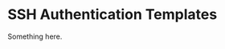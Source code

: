 [title]: # (SSH Authentication Templates)
[tags]: # (XXX)
[priority]: # (5244)
# SSH Authentication Templates
Something here.
